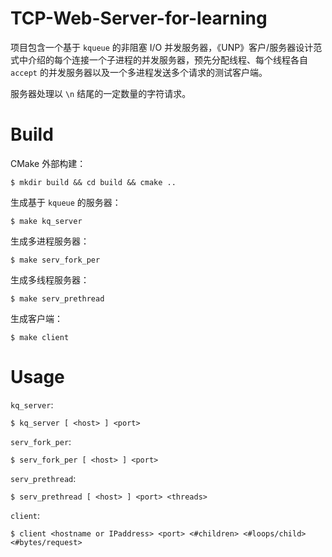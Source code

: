 # TCP-Web-Server-for-learning

项目包含一个基于 `kqueue` 的非阻塞 I/O 并发服务器，《UNP》客户/服务器设计范式中介绍的每个连接一个子进程的并发服务器，预先分配线程、每个线程各自 `accept` 的并发服务器以及一个多进程发送多个请求的测试客户端。

服务器处理以 `\n` 结尾的一定数量的字符请求。

# Build

CMake 外部构建：
```shell
$ mkdir build && cd build && cmake ..
```

生成基于 `kqueue` 的服务器：
```shell
$ make kq_server
```

生成多进程服务器：
```shell
$ make serv_fork_per
```

生成多线程服务器：
```shell
$ make serv_prethread
```

生成客户端：
```shell
$ make client
```

# Usage

`kq_server`:
```shell
$ kq_server [ <host> ] <port>
```

`serv_fork_per`:
```shell
$ serv_fork_per [ <host> ] <port>
```

`serv_prethread`:
```shell
$ serv_prethread [ <host> ] <port> <threads>
```

`client`:
```shell
$ client <hostname or IPaddress> <port> <#children> <#loops/child> <#bytes/request>
```
